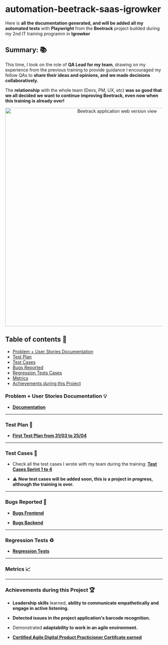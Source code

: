 # automation-beetrack-saas-igrowker

Here is **all the documentation generated, and will be added all my automated tests** with **Playwright** from the **Beetrack** project builded during my 2nd IT training programm in **Igrowker**

## Summary: 📚

This time, I took on the role of **QA Lead for my team**, drawing on my experience from the previous training to provide guidance  I encouraged my fellow QAs to **share their ideas and opinions, and we made decisions collaboratively.**

The **relationship** with the whole team (Devs, PM, UX, etc) **was so good that we all decided we want to continue improving Beetrack, even now when this training is already over!**

<div align = "center">
<img src = https://github.com/user-attachments/assets/61a994c5-4355-456b-a4c4-6851722ce1e8 alt = "Beetrack application web version view" width= "700" />
 </div>

## Table of contents 📖

- [Problem + User Stories Documentation](https://github.com/marianaluduena/automation-beetrack-saas-igrowker/blob/main/README.md#problem--user-stories-documentation)
- [Test Plan](https://github.com/marianaluduena/automation-beetrack-saas-igrowker/blob/main/README.md#test-plan)
- [Test Cases](https://github.com/marianaluduena/automation-beetrack-saas-igrowker/blob/main/README.md#test-cases)
- [Bugs Reported](https://github.com/marianaluduena/automation-beetrack-saas-igrowker/blob/main/README.md#bugs-reported)
- [Regression Tests Cases](https://github.com/marianaluduena/automation-beetrack-saas-igrowker/blob/main/README.md#regression-tests)
- [Metrics](https://github.com/marianaluduena/automation-beetrack-saas-igrowker/blob/main/README.md#metrics)
- [Achievements during this Project](https://github.com/marianaluduena/automation-beetrack-saas-igrowker/blob/main/README.md#achievements-during-this-project-)


### Problem + User Stories Documentation 💡

- **[Documentation](https://drive.google.com/file/d/1OAXpLSSD0jjHUW0n-xeV-kHk1k3ziOWR/view?usp=drive_link)**

----------------------------------------------

### Test Plan 🥼

- **[First Test Plan from 31/03 to 25/04](https://docs.google.com/spreadsheets/d/1d5EiiYvCODwzDfXZEHQzHU66Fl1i316l_bth41LMUEw/edit?usp=drive_link)**

----------------------------------------------

### Test Cases 🧪

- Check all the test cases I wrote with my team during the training: **[Test Cases Sprint 1 to 4](https://docs.google.com/spreadsheets/d/1uykHCKK-A4JUwGGRW-Z5wjBGbivIeCpkqPwHloCJkEU/edit?usp=sharing)**
  
- ⚠️ **New test cases will be added soon, this is a project in progress, although the training is over.**

----------------------------------------------

### Bugs Reported 🐞

- **[Bugs Frontend](https://drive.google.com/drive/folders/1MJfPzZqwfERjs0NoZx1tnycIyoXCBDRk?usp=drive_link)**
  
- **[Bugs Backend](https://drive.google.com/drive/folders/1VUIhk2o9TsmmPAwinAWWBmX5ngDQzlmY?usp=drive_link)**

----------------------------------------------

### Regression Tests ♻️

- **[Regression Tests](https://docs.google.com/spreadsheets/d/1ix-ya-A7plz7JgMlWkkLlXU2pLpq68VtzrcNn01kD6Q/edit?usp=drive_link)**

----------------------------------------------

### Metrics 📈

----------------------------------------------
### Achievements during this Project 🏆

- **Leadership skills** learned, **ability to communicate empathetically and engage in active listening.**
  
- **Detected issues in the project application's barcode recognition.**
  
- Demonstrated **adaptability to work in an agile environment.**
  
- **[Certified Agile Digital Product Practicioner Certifcate earned](https://drive.google.com/file/d/1jNR8FJl5U1WbpEpg0Ipj6YqiOFVNeUAD/view?usp=drive_link)** 


